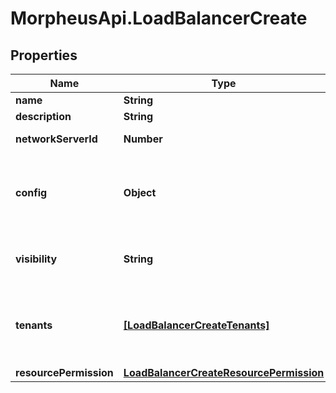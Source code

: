 # MorpheusApi.LoadBalancerCreate

## Properties

Name | Type | Description | Notes
------------ | ------------- | ------------- | -------------
**name** | **String** | Name | [optional] 
**description** | **String** | Description | [optional] 
**networkServerId** | **Number** | Network Server ID | [optional] 
**config** | **Object** | Configuration object with parameters that vary by load balancer type. | [optional] 
**visibility** | **String** | private or public | [optional] [default to &#39;public&#39;]
**tenants** | [**[LoadBalancerCreateTenants]**](LoadBalancerCreateTenants.md) | Array of tenant account ids that are allowed access | [optional] 
**resourcePermission** | [**LoadBalancerCreateResourcePermission**](LoadBalancerCreateResourcePermission.md) |  | [optional] 


